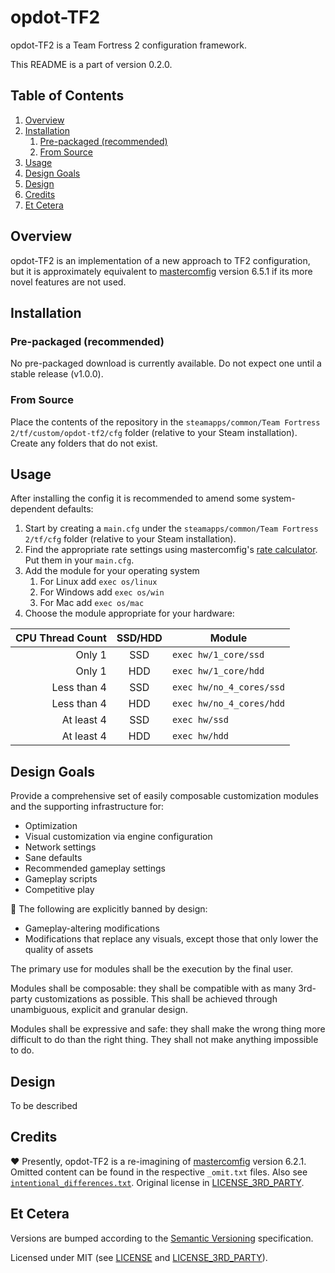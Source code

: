 # opdot-TF2
opdot-TF2 is a Team Fortress 2 configuration framework.

This README is a part of version 0.2.0.

## Table of Contents
1. [Overview](#overview)
1. [Installation](#installation)
    1. [Pre-packaged (recommended)](#pre-packaged-recommended)
    1. [From Source](#from-source)
1. [Usage](#usage)
1. [Design Goals](#design-goals)
1. [Design](#design)
1. [Credits](#credits)
1. [Et Cetera](#et-cetera)

## Overview
opdot-TF2 is an implementation of a new approach to TF2 configuration, but it is approximately equivalent to [mastercomfig](https://github.com/mastercoms/mastercomfig) version 6.5.1 if its more novel features are not used.

## Installation
### Pre-packaged (recommended)
No pre-packaged download is currently available. Do not expect one until a stable release (v1.0.0).

### From Source
Place the contents of the repository in the `steamapps/common/Team Fortress 2/tf/custom/opdot-tf2/cfg` folder (relative to your Steam installation). Create any folders that do not exist.

<!-- Depending on your operating system the full path typically is:

OS | Typical Path
---: | ---
Windows |
Linux | ``
Mac | `/Users/`username`/Library/Application Support/Steam/steamapps/common/Team Fortress 2/tf/custom/opdot-tf2/cfg` -->

## Usage
After installing the config it is recommended to amend some system-dependent defaults:
1. Start by creating a `main.cfg` under the `steamapps/common/Team Fortress 2/tf/cfg` folder (relative to your Steam installation).
1. Find the appropriate rate settings using mastercomfig's [rate calculator](https://mastercoms.github.io/mastercomfig/upload/). Put them in your `main.cfg`.
1. Add the module for your operating system
    1. For Linux add `exec os/linux`
    1. For Windows add `exec os/win`
    1. For Mac add `exec os/mac`
1. Choose the module appropriate for your hardware:

CPU Thread Count | SSD/HDD | Module
---: | :---: | ---
Only 1 | SSD | `exec hw/1_core/ssd`
Only 1 | HDD | `exec hw/1_core/hdd`
Less than 4 | SSD | `exec hw/no_4_cores/ssd`
Less than 4 | HDD | `exec hw/no_4_cores/hdd`
At least 4 | SSD | `exec hw/ssd`
At least 4 | HDD | `exec hw/hdd`

## Design Goals
Provide a comprehensive set of easily composable customization modules and the supporting infrastructure for:
- Optimization
- Visual customization via engine configuration
- Network settings
- Sane defaults
- Recommended gameplay settings
- Gameplay scripts
- Competitive play

🚫 The following are explicitly banned by design:
- Gameplay-altering modifications
- Modifications that replace any visuals, except those that only lower the quality of assets

The primary use for modules shall be the execution by the final user.

Modules shall be composable: they shall be compatible with as many 3rd-party customizations as possible. This shall be achieved through unambiguous, explicit and granular design.

Modules shall be expressive and safe: they shall make the wrong thing more difficult to do than the right thing. They shall not make anything impossible to do.

## Design
To be described

## Credits
❤ Presently, opdot-TF2 is a re-imagining of [mastercomfig](https://github.com/mastercoms/mastercomfig) version 6.2.1. Omitted content can be found in the respective `_omit.txt` files. Also see [`intentional_differences.txt`](intentional_differences.txt). Original license in [LICENSE_3RD_PARTY](LICENSE_3RD_PARTY).

## Et Cetera
Versions are bumped according to the [Semantic Versioning](https://semver.org/) specification.

Licensed under MIT (see [LICENSE](LICENSE) and [LICENSE_3RD_PARTY](LICENSE_3RD_PARTY)).
